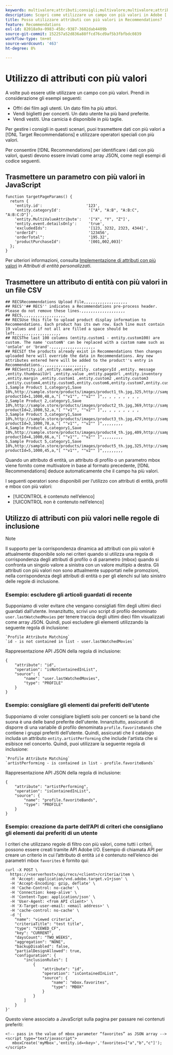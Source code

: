 ```yaml
---
keywords: multivalore;attributi;consigli;multivalore;multivalore;attributi;consigli;multivalore
description: Scopri come utilizzare un campo con più valori in Adobe [!DNL Target] Recommendations utilizza operatori speciali e multivalore, ad esempio per consigliare film con più attori.
title: Posso utilizzare attributi con più valori in Recommendations?
feature: Recommendations
exl-id: 82018a9a-0983-458c-9387-3602dab4409b
source-git-commit: 152257a52d836a88ffcd76cd9af5b3fbfbdc0839
workflow-type: tm+mt
source-wordcount: '463'
ht-degree: 8%

---
```


# Utilizzo di attributi con più valori

A volte può essere utile utilizzare un campo con più valori. Prendi in considerazione gli esempi seguenti:

* Offri dei film agli utenti. Un dato film ha più attori.
* Vendi biglietti per concerti. Un dato utente ha più band preferite.
* Vendi vestiti. Una camicia è disponibile in più taglie.

Per gestire i consigli in questi scenari, puoi trasmettere dati con più valori a [!DNL Target Recommendations] e utilizzare operatori speciali con più valori.

Per consentire [!DNL Recommendations] per identificare i dati con più valori, questi devono essere inviati come array JSON, come negli esempi di codice seguenti.

## Trasmettere un parametro con più valori in JavaScript

```
function targetPageParams() { 
  return { 
    'entity.id':                   '123', 
    'entity.categoryId':            '["A", "A:B", "A:B:C", "A:B:C:D"]',        
    'entity.MultiValueAttribute':   '["X", "Y", "Z"]', 
    'entity.event.detailsOnly':     'true', 
    'excludedIds":                  '[123, 3232, 2323, 4344]', 
    'orderId":                      '123456', 
    'orderTotal":                   '195.32', 
    'productPurchaseId":            '[001,002,003]' 
  }; 
}
```

Per ulteriori informazioni, consulta [Implementazione di attributi con più valori](/help/main/c-recommendations/c-products/custom-entity-attributes.md#section_80FEFE49E8AF415D99B739AA3CBA2A14) in *Attributi di entità personalizzati*.

## Trasmettere un attributo di entità con più valori in un file CSV

```
## RECSRecommendations Upload File,,,,,,,,,,,,,,,,,,,
## RECS''## RECS'' indicates a Recommendations pre-process header. Please do not remove these lines.,,,,,,,,,,,,,,,,,,,
## RECS,,,,,,,,,,,,,,,,,,,
## RECSUse this file to upload product display information to Recommendations. Each product has its own row. Each line must contain 19 values and if not all are filled a space should be left.,,,,,,,,,,,,,,,,,,,
## RECSThe last 100 columns (entity.custom1 - entity.custom100) are custom. The name 'customN' can be replaced with a custom name such as 'onSale' or 'brand'.,,,,,,,,,,,,,,,,,,,
## RECSIf the products already exist in Recommendations then changes uploaded here will override the data in Recommendations. Any new attributes entered here will be added to the product''s entry in Recommendations.,,,,,,,,,,,,,,,,,,,
## RECSentity.id ,entity.name,entity. categoryId ,entity. message ,entity.thumbnailUrl ,entity.value ,entity.pageUrl ,entity.inventory ,entity.margin ,entity.custom1 ,entity.custom2 ,entity.custom3 ,entity.custom4,entity.custom5,entity.custom6,entity.custom7,entity.custom8,entity.custom9,entity.custom10,
1,Sample Product 1,category1,Save 10%,http://sample.store/products/images/product1_th.jpg,325,http://sample.store/products/product_detail.jsp?productId=1,1000,48,a,"[ ""v1"", ""v2"" ]",, , , , , , , ,
2,Sample Product 2,category1,Save 10%,http://sample.store/products/images/product2_th.jpg,369,http://sample.store/products/product_detail.jsp?productId=2,1000,52,a,"[ ""v1"", ""v2"" ]",, , , , , , , ,
3,Sample Product 3,category1,Save 10%,http://sample.store/products/images/product3_th.jpg,479,http://sample.store/products/product_detail.jsp?productId=3,1000,78,a,"[ ""v1"", ""v2"" ]",,,,,,,,,
4,Sample Product 4,category1,Save 10%,http://sample.store/products/images/product4_th.jpg,409,http://sample.store/products/product_detail.jsp?productId=4,1000,66,a,"[ ""v1"", ""v2"" ]",,,,,,,,,
5,Sample Product 5,category1,Save 10%,http://sample.store/products/images/product5_th.jpg,325,http://sample.store/products/product_detail.jsp?productId=5,1000,45,a,"[ ""v1"", ""v2"" ]",,,,,,,,, 
```

Quando un attributo di entità, un attributo di profilo o un parametro mbox viene fornito come multivalore in base al formato precedente, [!DNL Recommendations] deduce automaticamente che il campo ha più valori.

I seguenti operatori sono disponibili per l’utilizzo con attributi di entità, profili e mbox con più valori:

* [!UICONTROL è contenuto nell’elenco]
* [!UICONTROL non è contenuto nell’elenco]

## Utilizzo di attributi con più valori nelle regole di inclusione

>[!NOTE]
>
>Il supporto per la corrispondenza dinamica ad attributi con più valori è attualmente disponibile solo nei criteri quando si utilizza una regola di corrispondenza degli attributi di profilo o di parametro (mbox) quando si confronta un singolo valore a sinistra con un valore multiplo a destra. Gli attributi con più valori non sono attualmente supportati nelle promozioni, nella corrispondenza degli attributi di entità o per gli elenchi sul lato sinistro delle regole di inclusione.

### Esempio: escludere gli articoli guardati di recente

Supponiamo di voler evitare che vengano consigliati film degli ultimi dieci guardati dall’utente. Innanzitutto, scrivi uno script di profilo denominato `user.lastWatchedMovies` per tenere traccia degli ultimi dieci film visualizzati come array JSON. Quindi, puoi escludere gli elementi utilizzando la seguente regola di inclusione:

```
`Profile Attribute Matching`
`id - is not contained in list - user.lastWatchedMovies`
```

Rappresentazione API JSON della regola di inclusione:

```
{
    "attribute": "id",
    "operation": "isNotContainedInList",
    "source": {
        "name": "user.lastWatchedMovies",
        "type": "PROFILE"
    }
} 
```

### Esempio: consigliare gli elementi dai preferiti dell’utente

Supponiamo di voler consigliare biglietti solo per concerti se la band che suona è una delle band preferite dell&#39;utente. Innanzitutto, assicurati di disporre di una variabile di profilo denominata `profile.favoriteBands` che contiene i gruppi preferiti dell’utente. Quindi, assicurati che il catalogo includa un attributo `entity.artistPerforming` che include l&#39;artista che si esibisce nel concerto. Quindi, puoi utilizzare la seguente regola di inclusione:

```
`Profile Attribute Matching`
`artistPerforming - is contained in list - profile.favoriteBands`
```

Rappresentazione API JSON della regola di inclusione:

```
{
    "attribute": "artistPerforming",
    "operation": "isContainedInList",
    "source": {
        "name": "profile.favoriteBands",
        "type": "PROFILE"
    }
}
```

### Esempio: creazione da parte dell’API di criteri che consigliano gli elementi dai preferiti di un utente

I criteri che utilizzano regole di filtro con più valori, come tutti i criteri, possono essere creati tramite API Adobe I/O. Esempio di chiamata API per creare un criterio in cui l’attributo di entità `id` è contenuto nell’elenco dei parametri mbox `favorites` è fornito qui:

```
curl -X POST \
  https://<serverhost>/api/recs/<client>/criteria/item \
  -H 'Accept: application/vnd.adobe.target.v1+json' \
  -H 'Accept-Encoding: gzip, deflate' \
  -H 'Cache-Control: no-cache' \
  -H 'Connection: keep-alive' \
  -H 'Content-Type: application/json' \
  -H 'User-Agent: <from API client>' \
  -H 'X-Target-user-email: <email address>' \
  -H 'cache-control: no-cache' \
  -d '{
    "name": "viewed criteria",
    "criteriaTitle": "test title",
    "type": "VIEWED_CF",
    "key": "CURRENT",
    "daysCount": "TWO_WEEKS",
    "aggregation": "NONE",
    "backupDisabled": false,
    "partialDesignAllowed": true,
    "configuration": {
        "inclusionRules": [
            {
                "attribute": "id",
                "operation": "isContainedInList",
                "source": {
                    "name": "mbox.favorites",
                    "type": "MBOX"
                }
            }
        ]
    }
}'
```

Questo viene associato a JavaScript sulla pagina per passare nei contenuti preferiti:

```
<!-- pass in the value of mbox parameter “favorites” as JSON array -->
<script type="text/javascript">
   mboxCreate('myMbox','entity.id=<key>','favorites=["a","b","c"]');
</script>
```
